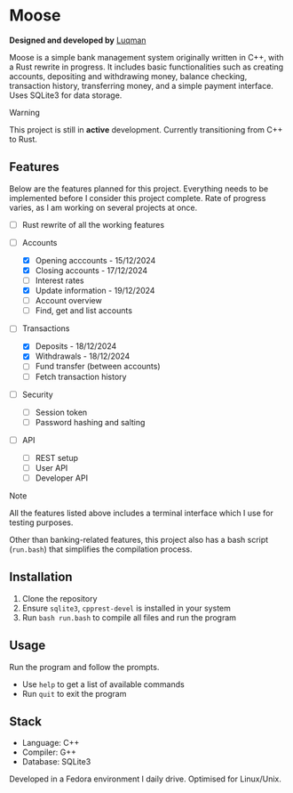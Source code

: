 # Moose

**Designed and developed by** [Luqman](https://theluqmn.github.io/)

Moose is a simple bank management system originally written in C++, with a Rust rewrite in progress. It includes basic functionalities such as creating accounts, depositing and withdrawing money, balance checking, transaction history, transferring money, and a simple payment interface. Uses SQLite3 for data storage.

> [!WARNING]
> This project is still in **active** development. Currently transitioning from C++ to Rust.

## Features

Below are the features planned for this project. Everything needs to be implemented before I consider this project complete. Rate of progress varies, as I am working on several projects at once.

- [ ] Rust rewrite of all the working features

- [ ] Accounts
  - [x] Opening acccounts - 15/12/2024
  - [x] Closing accounts - 17/12/2024
  - [ ] Interest rates
  - [x] Update information - 19/12/2024
  - [ ] Account overview
  - [ ] Find, get and list accounts
- [ ] Transactions
  - [x] Deposits - 18/12/2024
  - [x] Withdrawals - 18/12/2024
  - [ ] Fund transfer (between accounts)
  - [ ] Fetch transaction history
- [ ] Security
  - [ ] Session token
  - [ ] Password hashing and salting
- [ ] API
  - [ ] REST setup
  - [ ] User API
  - [ ] Developer API

> [!NOTE]
> All the features listed above includes a terminal interface which I use for testing purposes.

Other than banking-related features, this project also has a bash script (`run.bash`) that simplifies the compilation process.

## Installation

1. Clone the repository
2. Ensure `sqlite3`, `cpprest-devel` is installed in your system
3. Run `bash run.bash` to compile all files and run the program

## Usage

Run the program and follow the prompts.

- Use `help` to get a list of available commands
- Run `quit` to exit the program

## Stack

- Language: C++
- Compiler: G++
- Database: SQLite3

Developed in a Fedora environment I daily drive. Optimised for Linux/Unix.
